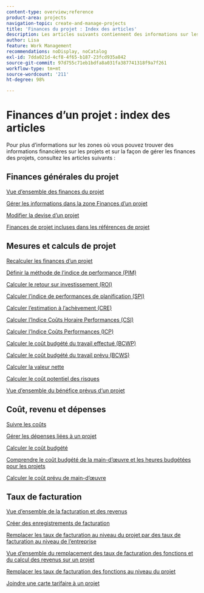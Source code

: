 ```yaml
---
content-type: overview;reference
product-area: projects
navigation-topic: create-and-manage-projects
title: 'Finances du projet : Index des articles'
description: Les articles suivants contiennent des informations sur les zones où vous pouvez trouver des informations financières sur le projet et sur la façon de gérer les finances du projet.
author: Lisa
feature: Work Management
recommendations: noDisplay, noCatalog
exl-id: 7dda021d-4cf8-4f65-b187-23fcd935a842
source-git-commit: 97d755c71eb1bdfa8a031fa387741318f9a7f261
workflow-type: tm+mt
source-wordcount: '211'
ht-degree: 98%

---
```


# Finances d’un projet : index des articles

<!-- Audited: 5/2025 -->

Pour plus d’informations sur les zones où vous pouvez trouver des informations financières sur les projets et sur la façon de gérer les finances des projets, consultez les articles suivants :

## Finances générales du projet

[Vue d’ensemble des finances du projet](../../../manage-work/projects/project-finances/project-finances-overview-1.md)

[Gérer les informations dans la zone Finances d’un projet](../../../manage-work/projects/project-finances/manage-project-finance-area.md)

[Modifier la devise d’un projet](../../../manage-work/projects/project-finances/change-project-currency.md)

[Finances de projet incluses dans les références de projet](../../../manage-work/projects/project-finances/project-finances-included-in-project-baselines.md)

## Mesures et calculs de projet

[Recalculer les finances d’un projet](../../../manage-work/projects/project-finances/recalculate-project-finances.md)

[Définir la méthode de l’indice de performance (PIM)](../../../manage-work/projects/project-finances/set-pim.md)

[Calculer le retour sur investissement (ROI)](../../../manage-work/projects/project-finances/calculate-roi.md)

[Calculer l’indice de performances de planification (SPI)](../../../manage-work/projects/project-finances/calculate-spi.md)

[Calculer l’estimation à l’achèvement (CRE)](../../../manage-work/projects/project-finances/calculate-eac.md)

[Calculer l’Indice Coûts Horaire Performances (CSI)](../../../manage-work/projects/project-finances/calculate-csi.md)

[Calculer l’Indice Coûts Performances (ICP)](../../../manage-work/projects/project-finances/calculate-cpi.md)

[Calculer le coût budgété du travail effectué (BCWP)](../../../manage-work/projects/project-finances/calculate-bcwp.md)

[Calculer le coût budgété du travail prévu (BCWS)](../../../manage-work/projects/project-finances/calculate-bcws.md)

[Calculer la valeur nette](../../../manage-work/projects/project-finances/calculate-net-value.md)

[Calculer le coût potentiel des risques](../../../manage-work/projects/project-finances/potential-risk-cost.md)

[Vue d’ensemble du bénéfice prévus d‘un projet](../../../manage-work/projects/project-finances/project-planned-benefit.md)

## Coût, revenu et dépenses

[Suivre les coûts](../../../manage-work/projects/project-finances/track-costs.md)

[Gérer les dépenses liées à un projet](../../../manage-work/projects/project-finances/manage-project-expenses.md)

[Calculer le coût budgété](../../../manage-work/projects/project-finances/budgeted-cost.md)

[Comprendre le coût budgété de la main-d’œuvre et les heures budgétées pour les projets](../../../manage-work/projects/project-finances/budgeted-labor-cost.md)

[Calculer le coût prévu de main-d’œuvre](../../../manage-work/projects/project-finances/planned-labor-cost.md)

<!--
<p data-mc-conditions="QuicksilverOrClassic.Quicksilver,QuicksilverOrClassic.Draft mode"><a href="../../../manage-work/projects/project-finances/export-billing-record-details.md" class="MCXref xref" xrefformat="{para}">Export billing record details as a PDF file</a> </p>
-->

<!--
<p data-mc-conditions="QuicksilverOrClassic.Draft mode"><a href="../../../manage-work/projects/project-finances/how-workfront-calculates-finances.md" class="MCXref xref" xrefformat="{para}">How Adobe Workfront calculates finances </a> </p>
-->

## Taux de facturation

[Vue d’ensemble de la facturation et des revenus](../../../manage-work/projects/project-finances/billing-and-revenue-overview.md)

[Créer des enregistrements de facturation](../../../manage-work/projects/project-finances/create-billing-records.md)

[Remplacer les taux de facturation au niveau du projet par des taux de facturation au niveau de l’entreprise](../../../manage-work/projects/project-finances/override-project-level-with-company-level-billing-rates.md)

[Vue d’ensemble du remplacement des taux de facturation des fonctions et du calcul des revenus sur un projet](../../../manage-work/projects/project-finances/override-role-billing-rates-and-calculate-project-revenue.md)

[Remplacer les taux de facturation des fonctions au niveau du projet](../../../manage-work/projects/project-finances/override-job-role-billing-rates-at-the-project-level.md)

[Joindre une carte tarifaire à un projet](/help/quicksilver/manage-work/projects/project-finances/attach-rate-card-to-project.md)

